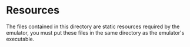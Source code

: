 # Resources

The files contained in this directory are static resources required by the emulator, you must put these files in the same directory as the emulator's executable.
